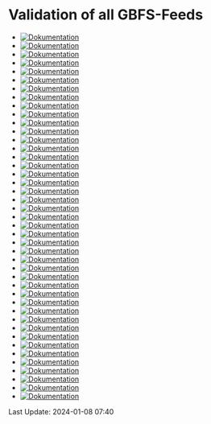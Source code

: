 # Validation of all GBFS-Feeds
- [![Dokumentation](https://badgen.net/badge/sponticar/0%20errors/green?icon=github)](https://gbfs-validator.netlify.app/validator?url=https://gbfs.prod.sharedmobility.ch/v2/gbfs/sponticar/gbfs?Authorization=geoinformation@bfe.admin.ch)
- [![Dokumentation](https://badgen.net/badge/bird-kloten/0%20errors/green?icon=github)](https://gbfs-validator.netlify.app/validator?url=https://gbfs.prod.sharedmobility.ch/v2/gbfs/bird-kloten/gbfs?Authorization=geoinformation@bfe.admin.ch)
- [![Dokumentation](https://badgen.net/badge/lime_winterthur/0%20errors/green?icon=github)](https://gbfs-validator.netlify.app/validator?url=https://gbfs.prod.sharedmobility.ch/v2/gbfs/lime_winterthur/gbfs?Authorization=geoinformation@bfe.admin.ch)
- [![Dokumentation](https://badgen.net/badge/lime_opfikon/0%20errors/green?icon=github)](https://gbfs-validator.netlify.app/validator?url=https://gbfs.prod.sharedmobility.ch/v2/gbfs/lime_opfikon/gbfs?Authorization=geoinformation@bfe.admin.ch)
- [![Dokumentation](https://badgen.net/badge/bolt_zurich/0%20errors/green?icon=github)](https://gbfs-validator.netlify.app/validator?url=https://gbfs.prod.sharedmobility.ch/v2/gbfs/bolt_zurich/gbfs?Authorization=geoinformation@bfe.admin.ch)
- [![Dokumentation](https://badgen.net/badge/bird-platform-partner-jmfleets-bulle/0%20errors/green?icon=github)](https://gbfs-validator.netlify.app/validator?url=https://gbfs.prod.sharedmobility.ch/v2/gbfs/bird-platform-partner-jmfleets-bulle/gbfs?Authorization=geoinformation@bfe.admin.ch)
- [![Dokumentation](https://badgen.net/badge/pickebike_basel/0%20errors/green?icon=github)](https://gbfs-validator.netlify.app/validator?url=https://gbfs.prod.sharedmobility.ch/v2/gbfs/pickebike_basel/gbfs?Authorization=geoinformation@bfe.admin.ch)
- [![Dokumentation](https://badgen.net/badge/donkey_neuchatel/0%20errors/green?icon=github)](https://gbfs-validator.netlify.app/validator?url=https://gbfs.prod.sharedmobility.ch/v2/gbfs/donkey_neuchatel/gbfs?Authorization=geoinformation@bfe.admin.ch)
- [![Dokumentation](https://badgen.net/badge/lime_uster/0%20errors/green?icon=github)](https://gbfs-validator.netlify.app/validator?url=https://gbfs.prod.sharedmobility.ch/v2/gbfs/lime_uster/gbfs?Authorization=geoinformation@bfe.admin.ch)
- [![Dokumentation](https://badgen.net/badge/nextbike_ch/0%20errors/green?icon=github)](https://gbfs-validator.netlify.app/validator?url=https://gbfs.prod.sharedmobility.ch/v2/gbfs/nextbike_ch/gbfs?Authorization=geoinformation@bfe.admin.ch)
- [![Dokumentation](https://badgen.net/badge/pickebike_aubonne/0%20errors/green?icon=github)](https://gbfs-validator.netlify.app/validator?url=https://gbfs.prod.sharedmobility.ch/v2/gbfs/pickebike_aubonne/gbfs?Authorization=geoinformation@bfe.admin.ch)
- [![Dokumentation](https://badgen.net/badge/lime_basel/0%20errors/green?icon=github)](https://gbfs-validator.netlify.app/validator?url=https://gbfs.prod.sharedmobility.ch/v2/gbfs/lime_basel/gbfs?Authorization=geoinformation@bfe.admin.ch)
- [![Dokumentation](https://badgen.net/badge/lime_wetzikon/0%20errors/green?icon=github)](https://gbfs-validator.netlify.app/validator?url=https://gbfs.prod.sharedmobility.ch/v2/gbfs/lime_wetzikon/gbfs?Authorization=geoinformation@bfe.admin.ch)
- [![Dokumentation](https://badgen.net/badge/donkey_kreuzlingen/0%20errors/green?icon=github)](https://gbfs-validator.netlify.app/validator?url=https://gbfs.prod.sharedmobility.ch/v2/gbfs/donkey_kreuzlingen/gbfs?Authorization=geoinformation@bfe.admin.ch)
- [![Dokumentation](https://badgen.net/badge/pickebike_fribourg/0%20errors/green?icon=github)](https://gbfs-validator.netlify.app/validator?url=https://gbfs.prod.sharedmobility.ch/v2/gbfs/pickebike_fribourg/gbfs?Authorization=geoinformation@bfe.admin.ch)
- [![Dokumentation](https://badgen.net/badge/donkey_ge/0%20errors/green?icon=github)](https://gbfs-validator.netlify.app/validator?url=https://gbfs.prod.sharedmobility.ch/v2/gbfs/donkey_ge/gbfs?Authorization=geoinformation@bfe.admin.ch)
- [![Dokumentation](https://badgen.net/badge/bird-platform-partner-jmfleetswl-biel/0%20errors/green?icon=github)](https://gbfs-validator.netlify.app/validator?url=https://gbfs.prod.sharedmobility.ch/v2/gbfs/bird-platform-partner-jmfleetswl-biel/gbfs?Authorization=geoinformation@bfe.admin.ch)
- [![Dokumentation](https://badgen.net/badge/bird-zurich/0%20errors/green?icon=github)](https://gbfs-validator.netlify.app/validator?url=https://gbfs.prod.sharedmobility.ch/v2/gbfs/bird-zurich/gbfs?Authorization=geoinformation@bfe.admin.ch)
- [![Dokumentation](https://badgen.net/badge/share_birrer_ch/0%20errors/green?icon=github)](https://gbfs-validator.netlify.app/validator?url=https://gbfs.prod.sharedmobility.ch/v2/gbfs/share_birrer_ch/gbfs?Authorization=geoinformation@bfe.admin.ch)
- [![Dokumentation](https://badgen.net/badge/donkey_yverdon-les-bains/0%20errors/green?icon=github)](https://gbfs-validator.netlify.app/validator?url=https://gbfs.prod.sharedmobility.ch/v2/gbfs/donkey_yverdon-les-bains/gbfs?Authorization=geoinformation@bfe.admin.ch)
- [![Dokumentation](https://badgen.net/badge/velospot/0%20errors/green?icon=github)](https://gbfs-validator.netlify.app/validator?url=https://gbfs.prod.sharedmobility.ch/v2/gbfs/velospot/gbfs?Authorization=geoinformation@bfe.admin.ch)
- [![Dokumentation](https://badgen.net/badge/2em_cars/0%20errors/green?icon=github)](https://gbfs-validator.netlify.app/validator?url=https://gbfs.prod.sharedmobility.ch/v2/gbfs/2em_cars/gbfs?Authorization=geoinformation@bfe.admin.ch)
- [![Dokumentation](https://badgen.net/badge/mobility/0%20errors/green?icon=github)](https://gbfs-validator.netlify.app/validator?url=https://gbfs.prod.sharedmobility.ch/v2/gbfs/mobility/gbfs?Authorization=geoinformation@bfe.admin.ch)
- [![Dokumentation](https://badgen.net/badge/edrivecarsharing/0%20errors/green?icon=github)](https://gbfs-validator.netlify.app/validator?url=https://gbfs.prod.sharedmobility.ch/v2/gbfs/edrivecarsharing/gbfs?Authorization=geoinformation@bfe.admin.ch)
- [![Dokumentation](https://badgen.net/badge/liemobil_liechtenstein/0%20errors/green?icon=github)](https://gbfs-validator.netlify.app/validator?url=https://gbfs.prod.sharedmobility.ch/v2/gbfs/liemobil_liechtenstein/gbfs?Authorization=geoinformation@bfe.admin.ch)
- [![Dokumentation](https://badgen.net/badge/lime_zug/0%20errors/green?icon=github)](https://gbfs-validator.netlify.app/validator?url=https://gbfs.prod.sharedmobility.ch/v2/gbfs/lime_zug/gbfs?Authorization=geoinformation@bfe.admin.ch)
- [![Dokumentation](https://badgen.net/badge/lime_zurich/0%20errors/green?icon=github)](https://gbfs-validator.netlify.app/validator?url=https://gbfs.prod.sharedmobility.ch/v2/gbfs/lime_zurich/gbfs?Authorization=geoinformation@bfe.admin.ch)
- [![Dokumentation](https://badgen.net/badge/donkey_thun/0%20errors/green?icon=github)](https://gbfs-validator.netlify.app/validator?url=https://gbfs.prod.sharedmobility.ch/v2/gbfs/donkey_thun/gbfs?Authorization=geoinformation@bfe.admin.ch)
- [![Dokumentation](https://badgen.net/badge/bird-grenchen/0%20errors/green?icon=github)](https://gbfs-validator.netlify.app/validator?url=https://gbfs.prod.sharedmobility.ch/v2/gbfs/bird-grenchen/gbfs?Authorization=geoinformation@bfe.admin.ch)
- [![Dokumentation](https://badgen.net/badge/bird-biel/0%20errors/green?icon=github)](https://gbfs-validator.netlify.app/validator?url=https://gbfs.prod.sharedmobility.ch/v2/gbfs/bird-biel/gbfs?Authorization=geoinformation@bfe.admin.ch)
- [![Dokumentation](https://badgen.net/badge/bolt_basel/0%20errors/green?icon=github)](https://gbfs-validator.netlify.app/validator?url=https://gbfs.prod.sharedmobility.ch/v2/gbfs/bolt_basel/gbfs?Authorization=geoinformation@bfe.admin.ch)
- [![Dokumentation](https://badgen.net/badge/carvelo2go/0%20errors/green?icon=github)](https://gbfs-validator.netlify.app/validator?url=https://gbfs.prod.sharedmobility.ch/v2/gbfs/carvelo2go/gbfs?Authorization=geoinformation@bfe.admin.ch)
- [![Dokumentation](https://badgen.net/badge/bolt_winterthur/0%20errors/green?icon=github)](https://gbfs-validator.netlify.app/validator?url=https://gbfs.prod.sharedmobility.ch/v2/gbfs/bolt_winterthur/gbfs?Authorization=geoinformation@bfe.admin.ch)
- [![Dokumentation](https://badgen.net/badge/tier_bern/0%20errors/green?icon=github)](https://gbfs-validator.netlify.app/validator?url=https://gbfs.prod.sharedmobility.ch/v2/gbfs/tier_bern/gbfs?Authorization=geoinformation@bfe.admin.ch)
- [![Dokumentation](https://badgen.net/badge/tier_basel/0%20errors/green?icon=github)](https://gbfs-validator.netlify.app/validator?url=https://gbfs.prod.sharedmobility.ch/v2/gbfs/tier_basel/gbfs?Authorization=geoinformation@bfe.admin.ch)
- [![Dokumentation](https://badgen.net/badge/tier_rotkreuz/0%20errors/green?icon=github)](https://gbfs-validator.netlify.app/validator?url=https://gbfs.prod.sharedmobility.ch/v2/gbfs/tier_rotkreuz/gbfs?Authorization=geoinformation@bfe.admin.ch)
- [![Dokumentation](https://badgen.net/badge/tier_stgallen/0%20errors/green?icon=github)](https://gbfs-validator.netlify.app/validator?url=https://gbfs.prod.sharedmobility.ch/v2/gbfs/tier_stgallen/gbfs?Authorization=geoinformation@bfe.admin.ch)
- [![Dokumentation](https://badgen.net/badge/tier_winterthur/0%20errors/green?icon=github)](https://gbfs-validator.netlify.app/validator?url=https://gbfs.prod.sharedmobility.ch/v2/gbfs/tier_winterthur/gbfs?Authorization=geoinformation@bfe.admin.ch)
- [![Dokumentation](https://badgen.net/badge/tier_zug/0%20errors/green?icon=github)](https://gbfs-validator.netlify.app/validator?url=https://gbfs.prod.sharedmobility.ch/v2/gbfs/tier_zug/gbfs?Authorization=geoinformation@bfe.admin.ch)
- [![Dokumentation](https://badgen.net/badge/tier_zurich/0%20errors/green?icon=github)](https://gbfs-validator.netlify.app/validator?url=https://gbfs.prod.sharedmobility.ch/v2/gbfs/tier_zurich/gbfs?Authorization=geoinformation@bfe.admin.ch)
- [![Dokumentation](https://badgen.net/badge/voiscooters.com/0%20errors/green?icon=github)](https://gbfs-validator.netlify.app/validator?url=https://gbfs.prod.sharedmobility.ch/v2/gbfs/voiscooters.com/gbfs?Authorization=geoinformation@bfe.admin.ch)
- [![Dokumentation](https://badgen.net/badge/bird-basel/0%20errors/green?icon=github)](https://gbfs-validator.netlify.app/validator?url=https://gbfs.prod.sharedmobility.ch/v2/gbfs/bird-basel/gbfs?Authorization=geoinformation@bfe.admin.ch)
- [![Dokumentation](https://badgen.net/badge/publibike/0%20errors/green?icon=github)](https://gbfs-validator.netlify.app/validator?url=https://gbfs.prod.sharedmobility.ch/v2/gbfs/publibike/gbfs?Authorization=geoinformation@bfe.admin.ch)
 
Last Update: 2024-01-08 07:40
